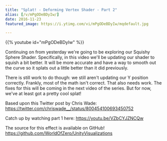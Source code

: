 ```yaml
---
title: "Splat! - Deforming Vertex Shader - Part 2"
alias: [/v/mPgODeBDyIw/]
date: 2016-11-23
featured_image: https://i.ytimg.com/vi/mPgODeBDyIw/mqdefault.jpg

---
```


{{% youtube id="mPgODeBDyIw" %}}

Continuing on from yesterday we're going to be exploring our Squishy Sphere Shader. Specifically, in this video we'll be updating our shader to squish a bit better. It will be more accurate and have a way to smooth out the curve so it splats out a little better than it did previously.

There is still work to do though: we still aren't updating our Y position correctly. Frankly, most of the math isn't correct. That also needs work. The fixes for this will be coming in the next video of the series. But for now, we've at least got a pretty cool splat!

Based upon this Twitter post by Chris Wade: https://twitter.com/chriswade__/status/800454100693450752

Catch up by watching part 1 here: https://youtu.be/VZbCYJZNCQw

The source for this effect is available on GitHub! https://github.com/WorldOfZero/UnityVisualizations